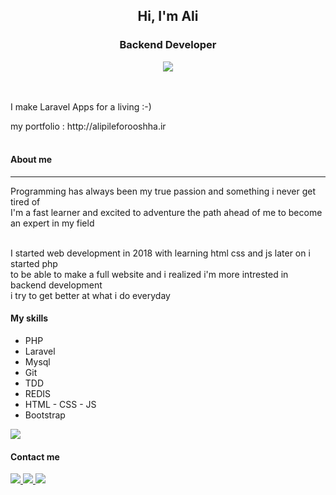 <h2 align="center">Hi, I'm Ali</h2>

<h3 align="center">Backend Developer</h3>

<div align="center">
  <image src="https://media.giphy.com/media/dWesBcTLavkZuG35MI/giphy.gif" align="center">
</div>
<br><br>

<p>I make Laravel Apps for a living :-)</p>
<div>
  my portfolio : http://alipileforooshha.ir
</div>
<br>

<h4>About me</h4>
<hr>
<div>
  Programming has always been my true passion and something i never get tired of <br>
  I'm a fast learner and excited to adventure the path ahead of me to become an expert in my field <br>
  <br>
  
  I started web development in 2018 with learning html css and js later on i started php <br>
  to be able to make a full website and i realized i'm more intrested in backend development <br>
  i try to get better at what i do everyday
</div>
<h4>
  My skills
</h4>
<ul>
  <li>
    PHP
  </li>
    
  <li>
    Laravel
  </li>
   
  <li>
    Mysql
  </li>
    
  <li>
    Git
  </li>
    
    
  <li>
    TDD
  </li>
  
  
  <li>
    REDIS
  </li>
  
  <li>
    HTML - CSS - JS
  </li>
  
  
  <li>
    Bootstrap
  </li>
</ul>
<image src="https://github-readme-streak-stats.herokuapp.com/?user=your-github-username">

<div>
  <img src="https://komarev.com/ghpvc/?username=alipileforooshha&style=flat-square&color=blue" alt=""/>
</div>
<h4>Contact me</h4>
<div>
  <a href="https://linkedin.com/in/ali-pileforooshha-338478172">
     <img src="https://img.shields.io/badge/-linkedin-blue">
  </a>
  <a href="mailto:alipileforooshha@gmail.com">
    <img src="https://img.shields.io/badge/-Gmail-red">
  </a>
  <a href="https://t.me/alip_078">
    <img src="https://img.shields.io/badge/-Telegram-informational">
  </a>
</div>
<!--
**alipileforooshha/alipileforooshha** is a ✨ _special_ ✨ repository because its `README.md` (this file) appears on your GitHub profile.

Here are some ideas to get you started:

- 🔭 I’m currently working on ...
- 🌱 I’m currently learning ...
- 👯 I’m looking to collaborate on ...
- 🤔 I’m looking for help with ...
- 💬 Ask me about ...
- 📫 How to reach me: ...
- 😄 Pronouns: ...
- ⚡ Fun fact: ...
-->
